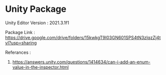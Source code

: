 # Unity Package
Unity Editor Version : 2021.3.1f1


Package Link : https://drive.google.com/drive/folders/15kwkgT9I03GN601SPS4tN3zIqzZj4tvI?usp=sharing


Referances : 
1. https://answers.unity.com/questions/1414634/can-i-add-an-enum-value-in-the-inspector.html
